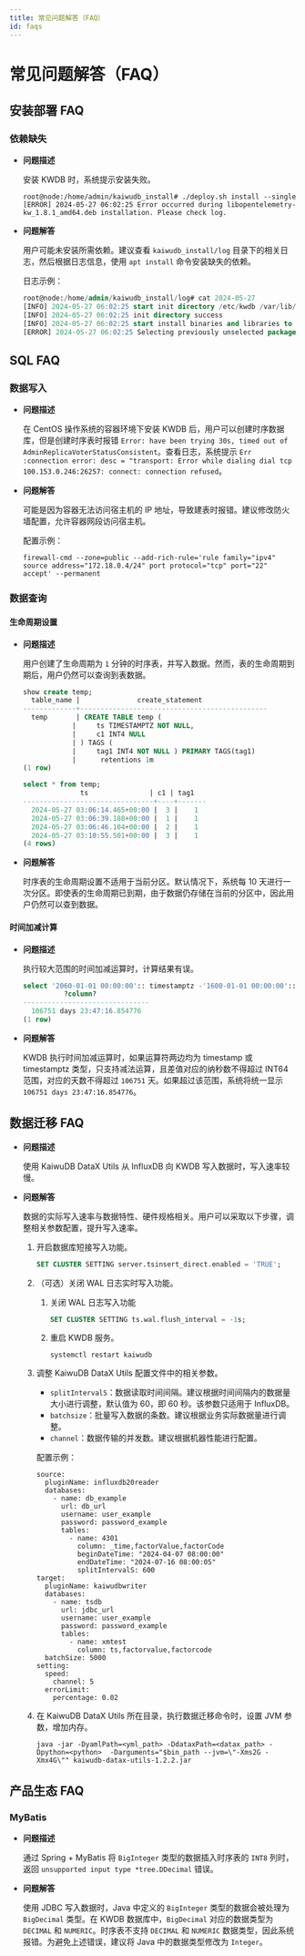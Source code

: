 ```yaml
---
title: 常见问题解答（FAQ）
id: faqs
---
```


# 常见问题解答（FAQ）

## 安装部署 FAQ

### 依赖缺失

- **问题描述**

    安装 KWDB 时，系统提示安装失败。

    ```shell
    root@node:/home/admin/kaiwudb_install# ./deploy.sh install --single
    [ERROR] 2024-05-27 06:02:25 Error occurred during libopentelemetry-kw_1.8.1_amd64.deb installation. Please check log.
    ```

- **问题解答**

    用户可能未安装所需依赖。建议查看 `kaiwudb_install/log` 目录下的相关日志，然后根据日志信息，使用 `apt install` 命令安装缺失的依赖。

    日志示例：

    ```sql
    root@node:/home/admin/kaiwudb_install/log# cat 2024-05-27
    [INFO] 2024-05-27 06:02:25 start init directory /etc/kwdb /var/lib/kwdb
    [INFO] 2024-05-27 06:02:25 init directory success
    [INFO] 2024-05-27 06:02:25 start install binaries and libraries to /usr/local/kwdb
    [ERROR] 2024-05-27 06:02:25 Selecting previously unselected package libopentelemetry-kw. (Reading database ... 181016 files and directories currently installed.) Preparing to unpack .../libopentelemetry-kw_1.8.1_amd64.deb ... Unpacking libopentelemetry-kw (1.8.1) ... dpkg: dependency problems prevent configuration of libopentelemetry-kw: libopentelemetry-kw depends on libprotobuf17 | libprotobuf23; however: Package libprotobuf17 is not installed. Package libprotobuf23 is not installed. dpkg: error processing package libopentelemetry-kw (--install): dependency problems - leaving unconfigured Errors were encountered while processing: libopentelemetry-kw
    ```

## SQL FAQ

### 数据写入

- **问题描述**

    在 CentOS 操作系统的容器环境下安装 KWDB 后，用户可以创建时序数据库，但是创建时序表时报错 `Error: have been trying 30s, timed out of AdminReplicaVoterStatusConsistent`。查看日志，系统提示 `Err :connection error: desc = "transport: Error while dialing dial tcp 100.153.0.246:26257: connect: connection refused`。

- **问题解答**

    可能是因为容器无法访问宿主机的 IP 地址，导致建表时报错。建议修改防火墙配置，允许容器网段访问宿主机。

    配置示例：

    ```shell
    firewall-cmd --zone=public --add-rich-rule='rule family="ipv4" source address="172.18.0.4/24" port protocol="tcp" port="22" accept' --permanent
    ```

### 数据查询

#### 生命周期设置

- **问题描述**

    用户创建了生命周期为 `1` 分钟的时序表，并写入数据。然而，表的生命周期到期后，用户仍然可以查询到表数据。

    ```sql
    show create temp;
      table_name |              create_statement
    -------------+----------------------------------------------
      temp       | CREATE TABLE temp (
                |     ts TIMESTAMPTZ NOT NULL,
                |     c1 INT4 NULL
                | ) TAGS (
                |     tag1 INT4 NOT NULL ) PRIMARY TAGS(tag1)
                |      retentions 1m
    (1 row)

    select * from temp;
                  ts               | c1 | tag1
    --------------------------------+----+-------
      2024-05-27 03:06:14.465+00:00 |  3 |    1
      2024-05-27 03:06:39.188+00:00 |  1 |    1
      2024-05-27 03:06:46.104+00:00 |  2 |    1
      2024-05-27 03:10:55.501+00:00 |  3 |    1
    (4 rows)
    ```

- **问题解答**

    时序表的生命周期设置不适用于当前分区。默认情况下，系统每 10 天进行一次分区。即使表的生命周期已到期，由于数据仍存储在当前的分区中，因此用户仍然可以查到数据。

#### 时间加减计算

- **问题描述**

    执行较大范围的时间加减运算时，计算结果有误。

    ```sql
    select '2060-01-01 00:00:00':: timestamptz -'1600-01-01 00:00:00':: timestamptz;
              ?column?
    -------------------------------
      106751 days 23:47:16.854776
    (1 row)
    ```

- **问题解答**

    KWDB 执行时间加减运算时，如果运算符两边均为 timestamp 或 timestamptz 类型，只支持减法运算，且差值对应的纳秒数不得超过 INT64 范围，对应的天数不得超过 `106751` 天。如果超过该范围，系统将统一显示 `106751 days 23:47:16.854776`。

## 数据迁移 FAQ

- **问题描述**

    使用 KaiwuDB DataX Utils 从 InfluxDB 向 KWDB 写入数据时，写入速率较慢。

- **问题解答**

    数据的实际写入速率与数据特性、硬件规格相关。用户可以采取以下步骤，调整相关参数配置，提升写入速率。

    1. 开启数据库短接写入功能。

        ```SQL
        SET CLUSTER SETTING server.tsinsert_direct.enabled = 'TRUE';
        ```

    2. （可选）关闭 WAL 日志实时写入功能。

        1. 关闭 WAL 日志写入功能

            ```SQL
            SET CLUSTER SETTING ts.wal.flush_interval = -1s;
            ```

        2. 重启 KWDB 服务。

            ```shell
            systemctl restart kaiwudb
            ```

    3. 调整 KaiwuDB DataX Utils 配置文件中的相关参数。

        - `splitIntervalS`：数据读取时间间隔。建议根据时间间隔内的数据量大小进行调整，默认值为 60，即 60 秒。该参数只适用于 InfluxDB。
        - `batchsize`：批量写入数据的条数。建议根据业务实际数据量进行调整。
        - `channel`：数据传输的并发数。建议根据机器性能进行配置。

        配置示例：

        ```yaml{13,24,27}
        source:
          pluginName: influxdb20reader
          databases:
            - name: db_example
              url: db_url
              username: user_example
              password: password_example
              tables:
                - name: 4301
                  column: _time,factorValue,factorCode
                  beginDateTime: "2024-04-07 08:00:00"
                  endDateTime: "2024-07-16 08:00:05"
                  splitIntervalS: 600
        target:
          pluginName: kaiwudbwriter
          databases:
            - name: tsdb
              url: jdbc_url
              username: user_example
              password: password_example
              tables:
                - name: xmtest
                  column: ts,factorvalue,factorcode
          batchSize: 5000
        setting:
          speed:
            channel: 5
          errorLimit:
            percentage: 0.02
        ```

    4. 在 KaiwuDB DataX Utils 所在目录，执行数据迁移命令时，设置 JVM 参数，增加内存。

        ```shell
        java -jar -DyamlPath=<yml_path> -DdataxPath=<datax_path> -Dpython=<python>  -Darguments="$bin_path --jvm=\"-Xms2G -Xmx4G\"" kaiwudb-datax-utils-1.2.2.jar
        ```

## 产品生态 FAQ

### MyBatis

- **问题描述**

    通过 Spring + MyBatis 将 `BigInteger` 类型的数据插入时序表的 `INT8` 列时，返回 `unsupported input type *tree.DDecimal` 错误。

- **问题解答**

    使用 JDBC 写入数据时，Java 中定义的 `BigInteger` 类型的数据会被处理为 `BigDecimal` 类型。在 KWDB 数据库中，`BigDecimal` 对应的数据类型为 `DECIMAL` 和 `NUMERIC`。时序表不支持 `DECIMAL` 和 `NUMERIC` 数据类型，因此系统报错。为避免上述错误，建议将 Java 中的数据类型修改为 `Integer`。
